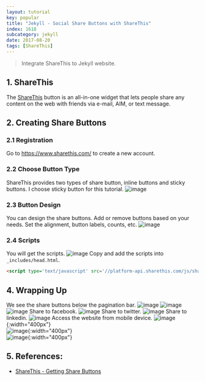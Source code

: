 ```yaml
---
layout: tutorial
key: popular
title: "Jekyll - Social Share Buttons with ShareThis"
index: 1618
subcategory: jekyll
date: 2017-08-20
tags: [ShareThis]
---
```


> Integrate ShareThis to Jekyll website.

## 1. ShareThis
The [ShareThis](https://www.sharethis.com/) button is an all-in-one widget that lets people share any content on the web with friends via e-mail, AIM, or text message.

## 2. Creating Share Buttons
### 2.1 Registration
Go to https://www.sharethis.com/ to create a new account.
### 2.2 Choose Button Type
ShareThis provides two types of share button, inline buttons and sticky buttons. I choose sticky button for this tutorial.
![image](/public/images/jekyll/1618/buttontype.png)
### 2.3 Button Design
You can design the share buttons. Add or remove buttons based on your needs. Set the alignment, button labels, counts, etc.
![image](/public/images/jekyll/1618/buttondesign.png)
### 2.4 Scripts
You will get the scripts.
![image](/public/images/jekyll/1618/scripts.png)
Copy and add the scripts into `_includes/head.html`.
```html
<script type='text/javascript' src='//platform-api.sharethis.com/js/sharethis.js#property=5b595ccbf5aa6d001130cf95&product=sticky-share-buttons' async='async'></script>
```

## 4. Wrapping Up
We see the share buttons below the pagination bar.
![image](/public/images/jekyll/1618/desktop_home.png)
![image](/public/images/jekyll/1618/desktop_tutorial.png)
![image](/public/images/jekyll/1618/desktop_201.png)
Share to facebook.
![image](/public/images/jekyll/1618/sharing_facebook.png)
Share to twitter.
![image](/public/images/jekyll/1618/sharing_twitter.png)
Share to linkedin.
![image](/public/images/jekyll/1618/sharing_linkedin.png)
Access the website from mobile device.
![image](/public/images/jekyll/1618/mobile_home.png){:width="400px"}  
![image](/public/images/jekyll/1618/mobile_tutorial.png){:width="400px"}  
![image](/public/images/jekyll/1618/mobile_201.png){:width="400px"}  

## 5. References:
* [ShareThis - Getting Share Buttons](https://platform.sharethis.com/sticky-share-buttons)
